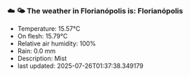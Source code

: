 ### ☁️ 🌤️  The weather in Florianópolis is: Florianópolis

- Temperature: 15.57°C
- On flesh: 15.79°C
- Relative air humidity: 100%
- Rain: 0.0 mm
- Description: Mist
- last updated: 2025-07-26T01:37:38.349179
